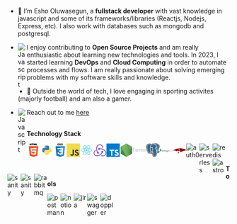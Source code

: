 - 👋 I’m Esho Oluwasegun, a **fullstack developer** with vast knowledge in javascript and some of its frameworks/libraries (Reactjs, Nodejs, Express, etc). I also work with databases such as mongodb and postgresql.


- <img align="left" alt="Javascript" width="20px" src="https://img.icons8.com/external-vectorslab-flat-vectorslab/53/external-Web-Coding-web-and-marketing-vectorslab-flat-vectorslab.png" /> I enjoy contributing to **Open Source Projects** and am really enthusiastic about learning new technologies and tools. In 2023, I started learning **DevOps** and **Cloud Computing** in order to automate processes and flows. I am really passionate about solving emerging problems with my software skills and knowledge.

- 💞️ Outside the world of tech, I love engaging in sporting activites (majorly football) and am also a gamer.
- <img align="left" alt="Javascript" width="20px" src="https://img.icons8.com/external-vectorslab-flat-vectorslab/53/external-Web-Coding-web-and-marketing-vectorslab-flat-vectorslab.png" /> Reach out to me [here](mailto:devaltrsuit@gmail.com)<br /><br />


**Technology Stack**

[<img align="left" alt="Javascript" width="30px" src="https://raw.githubusercontent.com/github/explore/80688e429a7d4ef2fca1e82350fe8e3517d3494d/topics/html/html.png" />](https://developer.mozilla.org/en-US/docs/Learn/Getting_started_with_the_web/HTML_basics)
[<img align="left" alt="Python" width="30px" src="https://raw.githubusercontent.com/github/explore/80688e429a7d4ef2fca1e82350fe8e3517d3494d/topics/python/python.png" />](https://www.python.org/)
[<img align="left" alt="html" width="30px" src="https://raw.githubusercontent.com/github/explore/80688e429a7d4ef2fca1e82350fe8e3517d3494d/topics/css/css.png" />](https://developer.mozilla.org/en-US/docs/Learn/Getting_started_with_the_web/CSS_basics)
[<img align="left" alt="css" width="30px" src="https://raw.githubusercontent.com/github/explore/80688e429a7d4ef2fca1e82350fe8e3517d3494d/topics/javascript/javascript.png" />](https://developer.mozilla.org/en-US/docs/Learn/Getting_started_with_the_web/JavaScript_basics)
[<img align="left" alt="react" width="30px" src="https://raw.githubusercontent.com/github/explore/80688e429a7d4ef2fca1e82350fe8e3517d3494d/topics/react/react.png" />](https://react.dev/)
[<img align="left" alt="redux" width="30px" src="https://raw.githubusercontent.com/github/explore/80688e429a7d4ef2fca1e82350fe8e3517d3494d/topics/redux/redux.png" />](https://redux.js.org/)
[<img align="left" alt="react" width="30px" src="https://raw.githubusercontent.com/github/explore/80688e429a7d4ef2fca1e82350fe8e3517d3494d/topics/typescript/typescript.png" />]([https://react.dev/](https://www.typescriptlang.org/))
[<img align="left" alt="nodejs" width="30px" src="https://raw.githubusercontent.com/github/explore/80688e429a7d4ef2fca1e82350fe8e3517d3494d/topics/nodejs/nodejs.png" />](https://nodejs.org/en/docs)
[<img align="left" alt="express" width="30px" src="https://raw.githubusercontent.com/github/explore/80688e429a7d4ef2fca1e82350fe8e3517d3494d/topics/express/express.png" />](https://expressjs.com/)
[<img align="left" alt="postgres" width="30px" src="https://raw.githubusercontent.com/github/explore/80688e429a7d4ef2fca1e82350fe8e3517d3494d/topics/postgresql/postgresql.png" />](https://www.postgresql.org/)
[<img align="left" alt="mongodb" width="30px" src="https://raw.githubusercontent.com/github/explore/80688e429a7d4ef2fca1e82350fe8e3517d3494d/topics/mongodb/mongodb.png" />](https://www.mongodb.com/)
[<img align="left" alt="mongoose" width="30px" src="https://raw.githubusercontent.com/github/explore/80688e429a7d4ef2fca1e82350fe8e3517d3494d/topics/mongoose/mongoose.png" />](https://mongoosejs.com/)
[<img align="left" alt="auth0" width="30px" src="https://avatars.githubusercontent.com/u/2824157?s=40&v=4" />](https://auth0.com/)
[<img align="left" alt="serverless" width="30px" src="https://avatars.githubusercontent.com/u/13742415?s=40&v=4" />](https://www.serverless.com/)
[<img align="left" alt="redis" width="30px" src="https://avatars.githubusercontent.com/u/1529926?s=40&v=4" />](https://redis.io/) 
[<img align="left" alt="astro" width="30px" src="https://avatars.githubusercontent.com/u/44914786?s=40&v=4" />](https://astro.build/) 
[<img align="left" alt="sanity" width="30px" src="https://avatars.githubusercontent.com/u/17177659?s=40&v=4" />](https://www.sanity.io/) 
[<img align="left" alt="sanity" width="30px" src="https://avatars.githubusercontent.com/u/17177659?s=40&v=4" />](https://www.sanity.io/) 
[<img align="left" alt="rabbitmq" width="30px" src="https://avatars.githubusercontent.com/u/96669?s=40&v=4" />](https://www.rabbitmq.com/) 
<br /><br />


**Tools**

[<img align="left" alt="postman" width="30px" src="https://avatars.githubusercontent.com/u/10251060?s=40&v=4" />](https://www.postman.com/)
[<img align="left" alt="notion" width="30px" src="https://avatars.githubusercontent.com/u/4792552?s=40&v=4" />](https://www.notion.com/)
[<img align="left" alt="jira" width="30px" src="https://avatars.githubusercontent.com/u/43281909?s=40&v=4" />](https://jira.atlassian.com/)
[<img align="left" alt="swagger" width="30px" src="https://avatars.githubusercontent.com/u/7658037?s=40&v=4" />](https://swagger.io/)
[<img align="left" alt="doppler" width="30px" src="https://avatars.githubusercontent.com/u/16692?s=40&v=4" />](https://www.doppler.com/)


